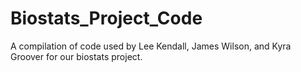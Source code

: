 # Biostats_Project_Code
A compilation of code used by Lee Kendall, James Wilson, and Kyra Groover for our biostats project.
